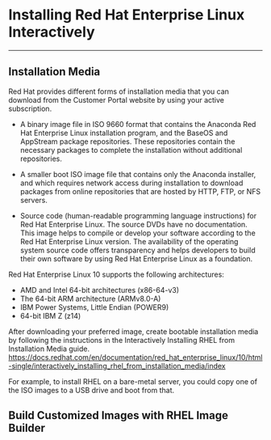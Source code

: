 # Installing Red Hat Enterprise Linux Interactively
---

## Installation Media

Red Hat provides different forms of installation media that you can download from the Customer Portal website by using your active subscription.

- A binary image file in ISO 9660 format that contains the Anaconda Red Hat Enterprise Linux installation program, and the BaseOS and AppStream package repositories. These repositories contain the necessary packages to complete the installation without additional repositories.

- A smaller boot ISO image file that contains only the Anaconda installer, and which requires network access during installation to download packages from online repositories that are hosted by HTTP, FTP, or NFS servers.

- Source code (human-readable programming language instructions) for Red Hat Enterprise Linux. The source DVDs have no documentation. This image helps to compile or develop your software according to the Red Hat Enterprise Linux version. The availability of the operating system source code offers transparency and helps developers to build their own software by using Red Hat Enterprise Linux as a foundation.

Red Hat Enterprise Linux 10 supports the following architectures:

- AMD and Intel 64-bit architectures (x86-64-v3)
- The 64-bit ARM architecture (ARMv8.0-A)
- IBM Power Systems, Little Endian (POWER9)
- 64-bit IBM Z (z14)

After downloading your preferred image, create bootable installation media by following the instructions in the Interactively Installing RHEL from Installation Media guide.
https://docs.redhat.com/en/documentation/red_hat_enterprise_linux/10/html-single/interactively_installing_rhel_from_installation_media/index

For example, to install RHEL on a bare-metal server, you could copy one of the ISO images to a USB drive and boot from that.

## Build Customized Images with RHEL Image Builder